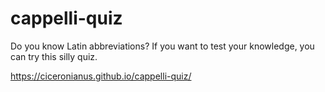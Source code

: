 # cappelli-quiz
Do you know Latin abbreviations? If you want to test your knowledge, you can try this silly quiz.

https://ciceronianus.github.io/cappelli-quiz/
